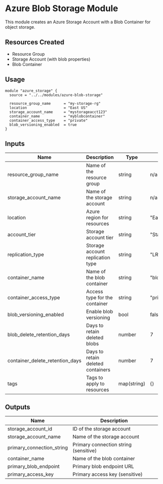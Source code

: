 # Azure Blob Storage Module

This module creates an Azure Storage Account with a Blob Container for object storage.

## Resources Created

- Resource Group
- Storage Account (with blob properties)
- Blob Container

## Usage

```hcl
module "azure_storage" {
  source = "../../modules/azure-blob-storage"

  resource_group_name      = "my-storage-rg"
  location                 = "East US"
  storage_account_name     = "mystorageacct123"
  container_name           = "myblobcontainer"
  container_access_type    = "private"
  blob_versioning_enabled  = true
}
```

## Inputs

| Name | Description | Type | Default | Required |
|------|-------------|------|---------|:--------:|
| resource_group_name | Name of the resource group | string | n/a | yes |
| storage_account_name | Name of the storage account | string | n/a | yes |
| location | Azure region for resources | string | "East US" | no |
| account_tier | Storage account tier | string | "Standard" | no |
| replication_type | Storage account replication type | string | "LRS" | no |
| container_name | Name of the blob container | string | "blobcontainer" | no |
| container_access_type | Access type for the container | string | "private" | no |
| blob_versioning_enabled | Enable blob versioning | bool | false | no |
| blob_delete_retention_days | Days to retain deleted blobs | number | 7 | no |
| container_delete_retention_days | Days to retain deleted containers | number | 7 | no |
| tags | Tags to apply to resources | map(string) | {} | no |

## Outputs

| Name | Description |
|------|-------------|
| storage_account_id | ID of the storage account |
| storage_account_name | Name of the storage account |
| primary_connection_string | Primary connection string (sensitive) |
| container_name | Name of the blob container |
| primary_blob_endpoint | Primary blob endpoint URL |
| primary_access_key | Primary access key (sensitive) |
